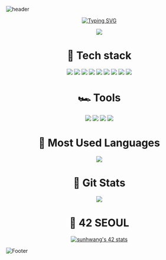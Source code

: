 ![header](https://capsule-render.vercel.app/api?type=waving&color=timeGradient&height=300&section=header&text=Hello%20World!%20🌏&fontSize=90)

<p align="center">
  <a href="https://git.io/typing-svg"><img src="https://readme-typing-svg.demolab.com?font=Fira+Code&pause=1000&color=87CEFA&width=435&lines=What+we+think%2C+we+become.;Stay+hungry%2C+Stay+foolish." alt="Typing SVG" />
</p>

<p align="center">
  <a href="https://hits.seeyoufarm.com">
    <img src="https://hits.seeyoufarm.com/api/count/incr/badge.svg?url=https%3A%2F%2Fgithub.com%2Fget6&count_bg=%2387CEFA&title_bg=%23555555&icon=&icon_color=%23E7E7E7&title=hits&edge_flat=false"/>
  </a>
</p>

<h1 align="center">🥞 Tech stack</h1>
<p align="center">
<img src="https://img.shields.io/badge/Flutter-02569B?style=flat&logo=Flutter&logoColor=white"/>
<img src="https://img.shields.io/badge/Dart-0175C2?style=flat&logo=Dart&logoColor=white"/>
<img src="https://img.shields.io/badge/Spring-6DB33F?style=flat&logo=Spring&logoColor=white"/>
<img src="https://img.shields.io/badge/Spring Boot-6DB33F?style=flat&logo=SpringBoot&logoColor=white"/>
<img src="https://img.shields.io/badge/Git-F05032?style=flat&logo=Git&logoColor=white"/>
<img src="https://img.shields.io/badge/NestJS-E0234E?style=flat&logo=NestJS&logoColor=white"/>
<img src="https://img.shields.io/badge/React-61DAFB?style=flat&logo=React&logoColor=white"/>
<img src="https://img.shields.io/badge/C-A8B9CC?style=flat&logo=C&logoColor=white"/>
<img src="https://img.shields.io/badge/C++-A8B9CC?style=flat&logo=C%2B%2B&logoColor=white"/>
</p>

<h1 align="center">🏎 Tools</h1>
<p align="center">
<img src="https://img.shields.io/badge/Visual Studio Code-007ACC?style=flat-square&logo=visualstudiocode&logoColor=white"/>
<img src="https://img.shields.io/badge/Vim-019733?style=flat-square&logo=Vim&logoColor=white"/>
<img src="https://img.shields.io/badge/Obsidian-483699?style=flat-square&logo=Obsidian&logoColor=white"/>
<img src="https://img.shields.io/badge/GitHub-181717?style=flat-square&logo=GitHub&logoColor=white"/>
</p>

<h1 align="center">🌈 Most Used Languages</h1>
<p align="center">
  <a href="https://github.com/get6">
    <img align="center" src="https://github-readme-stats.vercel.app/api/top-langs/?username=get6&layout=compact&show_icons=true&show_owner=true&hide_title=true&theme=nord&hide=" />
  </a>
</p>

<h1 align="center">🍒 Git Stats</h1>
<p align="center">
  <a href="https://github.com/get6">
    <img align="center" src="https://github-readme-stats.vercel.app/api?username=get6&hide=&hide_title=true&show_icons=true&include_all_commits=true&theme=nord" />
  </a>
</p>

<h1 align="center">🎉 42 SEOUL</h1>
<p align="center">
  <a href="https://github.com/JaeSeoKim/badge42">
    <img src="https://badge42.vercel.app/api/v2/cl5dx4vd7001109mnga2j5sje/stats?cursusId=21&coalitionId=85" alt="sunhwang's 42 stats" />
  </a>
</p>

![Footer](https://capsule-render.vercel.app/api?type=waving&color=timeGradient&height=100&section=footer)

<!--
**get6/get6** is a ✨ _special_ ✨ repository because its `README.md` (this file) appears on your GitHub profile.

Here are some ideas to get you started:

- 🔭 I’m currently working on ...
- 🌱 I’m currently learning ...
- 👯 I’m looking to collaborate on ...
- 🤔 I’m looking for help with ...
- 💬 Ask me about ...
- 📫 How to reach me: ...
- 😄 Pronouns: ...
- ⚡ Fun fact: ...
-->
